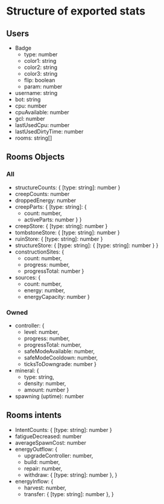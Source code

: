 # Structure of exported stats

## Users

- Badge
    - type: number
    - color1: string
    - color2: string
    - color3: string
    - flip: boolean
    - param: number
- username: string
- bot: string
- cpu: number
- cpuAvailable: number
- gcl: number
- lastUsedCpu: number
- lastUsedDirtyTime: number
- rooms: string[]

## Rooms Objects

### All

- structureCounts: { [type: string]: number }
- creepCounts: number
- droppedEnergy: number
- creepParts: { [type: string]: {
    - count: number,
    - activeParts: number } }
- creepStore: { [type: string]: number }
- tombstoneStore: { [type: string]: number }
- ruinStore: { [type: string]: number }
- structureStore: { [type: string]: { [type: string]: number } }
- constructionSites: {
    - count: number,
    - progress: number,
    - progressTotal: number }
- sources: {
    - count: number,
    - energy: number,
    - energyCapacity: number }

### Owned

- controller: {
    - level: number,
    - progress: number,
    - progressTotal: number,
    - safeModeAvailable: number,
    - safeModeCooldown: number,
    - ticksToDowngrade: number }
- mineral: {
    - type: string,
    - density: number,
    - amount: number }
- spawning (uptime): number

## Rooms intents

- IntentCounts: { [type: string]: number }
- fatigueDecreased: number
- averageSpawnCost: number
- energyOutflow: {
    - upgradeController: number,
    - build: number,
    - repair: number,
    - withdraw: { [type: string]: number }, }
- energyInflow: {
    - harvest: number,
    - transfer: { [type: string]: number }, }
